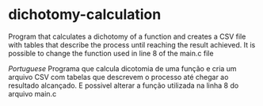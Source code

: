 # dichotomy-calculation
 Program that calculates a dichotomy of a function and creates a CSV file with tables that describe the process until reaching the result achieved.
 It is possible to change the function used in line 8 of the main.c file
 
 *Portuguese*
 Programa que calcula dicotomia de uma função e cria um arquivo CSV com tabelas que descrevem o processo até chegar ao resultado alcançado.
 E possivel alterar a função utilizada na linha 8 do arquivo main.c
